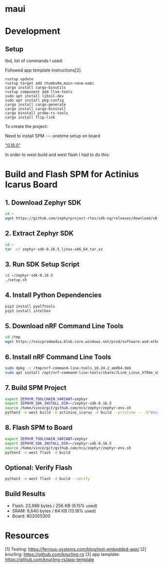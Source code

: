 # maui

# Development

## Setup

tbd, list of commands I used:

Followed app template instructions[2].

```
rustup update
rustup target add thumbv8m.main-none-eabi
cargo install cargo-binutils
rustup component add llvm-tools
sudo apt install libssl-dev 
sudo apt install pkg-config
cargo install cargo-generate
cargo install cargo-binstall
cargo binstall probe-rs-tools
cargo install flip-link
```

To create the project:

Need to install SPM --- onetime setup on board

["0.18.0"](https://github.com/nrf-rs/nrf-hal/tree/master/nrf9160-hal#secure-vs-non-secure)

In order to west build and west flash I had to do this:

# Build and Flash SPM for Actinius Icarus Board

## 1. Download Zephyr SDK
```bash
cd ~
wget https://github.com/zephyrproject-rtos/sdk-ng/releases/download/v0.16.5/zephyr-sdk-0.16.5_linux-x86_64.tar.xz
```

## 2. Extract Zephyr SDK
```bash
cd ~
tar -xf zephyr-sdk-0.16.5_linux-x86_64.tar.xz
```

## 3. Run SDK Setup Script
```bash
cd ~/zephyr-sdk-0.16.5
./setup.sh
```

## 4. Install Python Dependencies
```bash
pip3 install pyelftools
pip3 install intelhex
```

## 5. Download nRF Command Line Tools
```bash
cd /tmp
wget https://nsscprodmedia.blob.core.windows.net/prod/software-and-other-downloads/desktop-software/nrf-command-line-tools/sw/versions-10-x-x/10-24-2/nrf-command-line-tools_10.24.2_amd64.deb
```

## 6. Install nRF Command Line Tools
```bash
sudo dpkg -i /tmp/nrf-command-line-tools_10.24.2_amd64.deb
sudo apt install /opt/nrf-command-line-tools/share/JLink_Linux_V794e_x86_64.deb --fix-broken
```

## 7. Build SPM Project
```bash
export ZEPHYR_TOOLCHAIN_VARIANT=zephyr
export ZEPHYR_SDK_INSTALL_DIR=~/zephyr-sdk-0.16.5
source /home/vince/git/github.com/ncs/zephyr/zephyr-env.sh
python3 -m west build -b actinius_icarus -d build --pristine -- -G"Unix Makefiles"
```

## 8. Flash SPM to Board
```bash
export ZEPHYR_TOOLCHAIN_VARIANT=zephyr
export ZEPHYR_SDK_INSTALL_DIR=~/zephyr-sdk-0.16.5
source /home/vince/git/github.com/ncs/zephyr/zephyr-env.sh
python3 -m west flash -d build
```

## Optional: Verify Flash
```bash
python3 -m west flash -d build --verify
```

## Build Results
- Flash: 23,988 bytes / 256 KB (9.15% used)
- SRAM: 8,640 bytes / 64 KB (13.18% used)
- Board: 802005300


# Resources

[1] Testing: https://ferrous-systems.com/blog/test-embedded-app/
[2] knurling: https://github.com/knurling-rs
[3] app template: https://github.com/knurling-rs/app-template 

